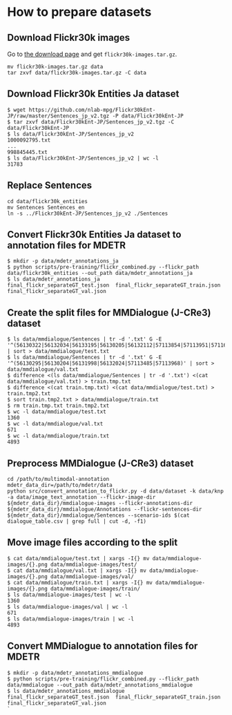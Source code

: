 # How to prepare datasets

## Download Flickr30k images

Go to [the download page](http://shannon.cs.illinois.edu/DenotationGraph/) and get `flickr30k-images.tar.gz`.

```shell
mv flickr30k-images.tar.gz data
tar zxvf data/flickr30k-images.tar.gz -C data

```

## Download Flickr30k Entities Ja dataset

```shell
$ wget https://github.com/nlab-mpg/Flickr30kEnt-JP/raw/master/Sentences_jp_v2.tgz -P data/Flickr30kEnt-JP
$ tar zxvf data/Flickr30kEnt-JP/Sentences_jp_v2.tgz -C data/Flickr30kEnt-JP
$ ls data/Flickr30kEnt-JP/Sentences_jp_v2
1000092795.txt
...
998845445.txt
$ ls data/Flickr30kEnt-JP/Sentences_jp_v2 | wc -l
31783
```

## Replace Sentences

```shell
cd data/flickr30k_entities
mv Sentences Sentences_en
ln -s ../Flickr30kEnt-JP/Sentences_jp_v2 ./Sentences
```

## Convert Flickr30k Entities Ja dataset to annotation files for MDETR

```shell
$ mkdir -p data/mdetr_annotations_ja
$ python scripts/pre-training/flickr_combined.py --flickr_path data/flickr30k_entities --out_path data/mdetr_annotations_ja
$ ls data/mdetr_annotations_ja
final_flickr_separateGT_test.json  final_flickr_separateGT_train.json  final_flickr_separateGT_val.json
```

## Create the split files for MMDialogue (J-CRe3) dataset

```shell
$ ls data/mmdialogue/Sentences | tr -d '.txt' G -E '^(56130322|56132034|56133195|56130205|56132112|57113854|57113951|57116595|56130258)' | sort > data/mmdialogue/test.txt
$ ls data/mmdialogue/Sentences | tr -d '.txt' G -E '^(56130295|56130204|56131998|56132024|57113485|57113968)' | sort > data/mmdialogue/val.txt
$ difference <(ls data/mmdialogue/Sentences | tr -d '.txt') <(cat data/mmdialogue/val.txt) > train.tmp.txt
$ difference <(cat train.tmp.txt) <(cat data/mmdialogue/test.txt) > train.tmp2.txt
$ sort train.tmp2.txt > data/mmdialogue/train.txt
$ rm train.tmp.txt train.tmp2.txt
$ wc -l data/mmdialogue/test.txt
1360
$ wc -l data/mmdialogue/val.txt
671
$ wc -l data/mmdialogue/train.txt
4893
```

## Preprocess MMDialogue (J-CRe3) dataset

```shell
cd /path/to/multimodal-annotation
mdetr_data_dir=/path/to/mdetr/data
python src/convert_annotation_to_flickr.py -d data/dataset -k data/knp -a data/image_text_annotation --flickr-image-dir ${mdetr_data_dir}/mmdialogue-images --flickr-annotations-dir ${mdetr_data_dir}/mmdialogue/Annotations --flickr-sentences-dir ${mdetr_data_dir}/mmdialogue/Sentences --scenario-ids $(cat dialogue_table.csv | grep full | cut -d, -f1)
```

## Move image files according to the split

```shell
$ cat data/mmdialogue/test.txt | xargs -I{} mv data/mmdialogue-images/{}.png data/mmdialogue-images/test/
$ cat data/mmdialogue/val.txt | xargs -I{} mv data/mmdialogue-images/{}.png data/mmdialogue-images/val/
$ cat data/mmdialogue/train.txt | xargs -I{} mv data/mmdialogue-images/{}.png data/mmdialogue-images/train/
$ ls data/mmdialogue-images/test | wc -l
1360
$ ls data/mmdialogue-images/val | wc -l
671
$ ls data/mmdialogue-images/train | wc -l
4893
```

## Convert MMDialogue to annotation files for MDETR

```shell
$ mkdir -p data/mdetr_annotations_mmdialogue
$ python scripts/pre-training/flickr_combined.py --flickr_path data/mmdialogue --out_path data/mdetr_annotations_mmdialogue
$ ls data/mdetr_annotations_mmdialogue
final_flickr_separateGT_test.json  final_flickr_separateGT_train.json  final_flickr_separateGT_val.json
`